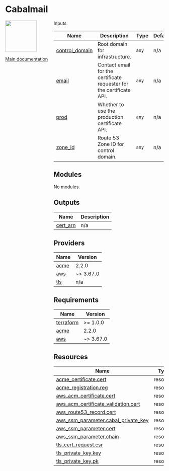 <!-- BEGIN_TF_DOCS -->
# Cabalmail
<div style="width: 10em; float:left; height: 100%; padding-right: 1em;"><img src="../../docs/logo.png" width="100" />
<p><a href="../../README.md">Main documentation</a></p>
</div><div style="padding-left: 11em;"


## Inputs

| Name | Description | Type | Default | Required |
|------|-------------|------|---------|:--------:|
| <a name="input_control_domain"></a> [control\_domain](#input\_control\_domain) | Root domain for infrastructure. | `any` | n/a | yes |
| <a name="input_email"></a> [email](#input\_email) | Contact email for the certificate requester for the certificate API. | `any` | n/a | yes |
| <a name="input_prod"></a> [prod](#input\_prod) | Whether to use the production certificate API. | `any` | n/a | yes |
| <a name="input_zone_id"></a> [zone\_id](#input\_zone\_id) | Route 53 Zone ID for control domain. | `any` | n/a | yes |
## Modules

No modules.
## Outputs

| Name | Description |
|------|-------------|
| <a name="output_cert_arn"></a> [cert\_arn](#output\_cert\_arn) | n/a |
## Providers

| Name | Version |
|------|---------|
| <a name="provider_acme"></a> [acme](#provider\_acme) | 2.2.0 |
| <a name="provider_aws"></a> [aws](#provider\_aws) | ~> 3.67.0 |
| <a name="provider_tls"></a> [tls](#provider\_tls) | n/a |
## Requirements

| Name | Version |
|------|---------|
| <a name="requirement_terraform"></a> [terraform](#requirement\_terraform) | >= 1.0.0 |
| <a name="requirement_acme"></a> [acme](#requirement\_acme) | 2.2.0 |
| <a name="requirement_aws"></a> [aws](#requirement\_aws) | ~> 3.67.0 |
## Resources

| Name | Type |
|------|------|
| [acme_certificate.cert](https://registry.terraform.io/providers/vancluever/acme/2.2.0/docs/resources/certificate) | resource |
| [acme_registration.reg](https://registry.terraform.io/providers/vancluever/acme/2.2.0/docs/resources/registration) | resource |
| [aws_acm_certificate.cert](https://registry.terraform.io/providers/hashicorp/aws/latest/docs/resources/acm_certificate) | resource |
| [aws_acm_certificate_validation.cert](https://registry.terraform.io/providers/hashicorp/aws/latest/docs/resources/acm_certificate_validation) | resource |
| [aws_route53_record.cert](https://registry.terraform.io/providers/hashicorp/aws/latest/docs/resources/route53_record) | resource |
| [aws_ssm_parameter.cabal_private_key](https://registry.terraform.io/providers/hashicorp/aws/latest/docs/resources/ssm_parameter) | resource |
| [aws_ssm_parameter.cert](https://registry.terraform.io/providers/hashicorp/aws/latest/docs/resources/ssm_parameter) | resource |
| [aws_ssm_parameter.chain](https://registry.terraform.io/providers/hashicorp/aws/latest/docs/resources/ssm_parameter) | resource |
| [tls_cert_request.csr](https://registry.terraform.io/providers/hashicorp/tls/latest/docs/resources/cert_request) | resource |
| [tls_private_key.key](https://registry.terraform.io/providers/hashicorp/tls/latest/docs/resources/private_key) | resource |
| [tls_private_key.pk](https://registry.terraform.io/providers/hashicorp/tls/latest/docs/resources/private_key) | resource |
<!-- END_TF_DOCS -->